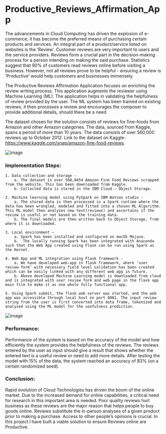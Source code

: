 # Productive_Reviews_Affirmation_App

The advancements in Cloud Computing has driven the explosion of e-commerce; it has become the preferred means of purchasing certain products and services. An integral part of a product/service listed on websites is the ‘Review’.  Customer reviews are very important to users and the service providers. Reviews form a crucial part in the decision-making process for a person intending on making the said purchase. Statistics suggest that 90% of customers read reviews online before visiting a business. However, not all reviews prove to be helpful - ensuring a review is ‘Productive’ would help customers and businesses immensely. 

The Productive Reviews Affirmation Application focuses on enriching the review writing process. This application augments the reviewer using Machine Learning (ML). The application helps in validating the helpfulness of review provided by the user. The ML system has been trained on existing reviews, it then processes a review and encourages the composer to provide additional details, should there be a need

The dataset chosen for the solution consists of reviews for fine-foods from Amazon and other Amazon categories. The data, sourced from Kaggle, spans a period of more than 10 years. The data consists of over 560,000 reviews up to October 2012. Link to the dataset on Kaggle- https://www.kaggle.com/snap/amazon-fine-food-reviews.

![image](https://user-images.githubusercontent.com/43326618/58918009-700b4200-8720-11e9-8e0f-fa1cb7711bf5.png)

### Implementation Steps:

    1. Data collection and storage -
        a. The dataset is over 568,0454 Amazon Fine Food Reviews scrapped from the website. This has been downloaded from Kaggle.
        b. Collected data is stored in the IBM Cloud – Object Storage. 

    2. Machine learning model using PySpark on IBM Watson studio -
        a. The stored data is then processed in a Spark runtime where the data has been wrangled, modeled and fitted into a chosen ML Algorithm. This ML model then analyzes new text(reviews) and ascertains if the review is useful or not based on the training data.
        b. The final models are then written back to Object Storage, from where it is downloaded.

    3. Local environment –
        a. Spark has been installed and configured on macOS Mojave.
        b.  The locally running Spark has been integrated with Anaconda such that the Web App created using Flask can be run using Spark as the Kernel.

    4. Web App and ML integration using Flask framework -
        a. We have developed web-app in flask framework, where ‘user review form’ with necessary field level validation has been created which can be easily linked with any different web app in future. 
        b. Above developed Machine Learning model is downloaded from cloud and is integrated with user review form and web page in the flask app main file to make it as one whole fully functional app. 

    5. Using Spark submit, the flask web server was started, and the web app was accessible through local host on port 8081. The input review string from the user is first converted into data frame, tokenized and analysed using the ML model for the usefulness prediction. 
    
![image](https://user-images.githubusercontent.com/43326618/58917967-5a961800-8720-11e9-9d7e-818789246801.png)    
    
### Performance:
 
Performance of the system is based on the accuracy of the model and how efficiently the system provides the helpfulness of the reviews. The reviews entered by the user as input should give a result that shows whether the entered text is a useful review or need to add more details. After testing the model with 15% of the data, the system reached an accuracy of 83% (on a certain randomized seed).   

### Conclusion:

Rapid evolution of Cloud Technologies has driven the boom of the online market. Due to the increased demand for online capabilities, a critical need for research in this important area is needed. Poor quality reviews hurt business as these reviews are the major reason that helps people to buy goods online. Reviews substitute the in-person analyses of a given product prior to making a purchase. Access to other people’s opinions is crucial. In this project I have built a viable solution to ensure Reviews online are Productive.


